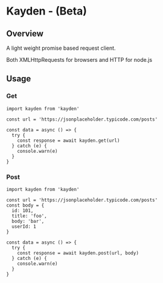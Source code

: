 # Kayden - (Beta)

## Overview

A light weight promise based request client.

Both XMLHttpRequests for browsers and HTTP for node.js

## Usage

### Get

```
import kayden from 'kayden'

const url = 'https://jsonplaceholder.typicode.com/posts'

const data = async () => {
  try {
    const response = await kayden.get(url)
  } catch (e) {
    console.warn(e)
  }
}

```

### Post

```
import kayden from 'kayden'

const url = 'https://jsonplaceholder.typicode.com/posts'
const body = {
  id: 101,
  title: 'foo',
  body: 'bar',
  userId: 1
}

const data = async () => {
  try {
    const response = await kayden.post(url, body)
  } catch (e) {
    console.warn(e)
  }
}

```
